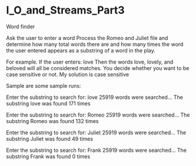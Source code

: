 # I_O_and_Streams_Part3

Word finder

Ask the user to enter a word
Process the Romeo and Juliet file and determine how many total words there are
and how many times the word the user entered appears as a substring of a word in the play.

For example.
If the user enters: love
Then the words love, lovely, and beloved will all be considered matches.
You decide whether you want to be case sensitive or not. My solution is case sensitive

Sample are some sample runs:

Enter the substring to search for: love
25919 words were searched...
The substring love was found 171 times

Enter the substring to search for: Romeo
25919 words were searched...
The substring Romeo was found 132 times

Enter the substring to search for: Juliet
25919 words were searched...
The substring Juliet was found 49 times

Enter the substring to search for: Frank
25919 words were searched...
The substring Frank was found 0 times

